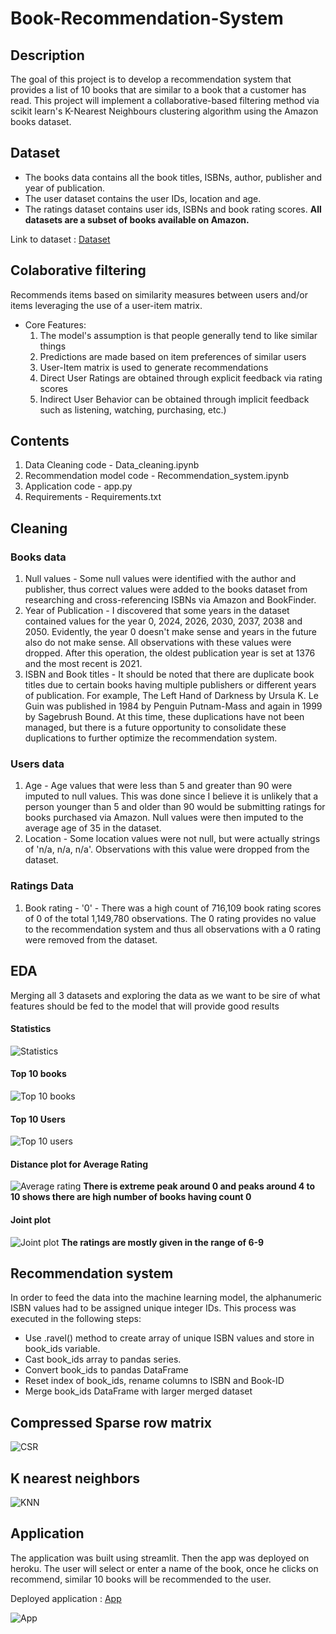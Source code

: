 # Book-Recommendation-System

## Description

The goal of this project is to develop a recommendation system that provides a list of 10 books that are similar to a book that a customer has read. This project will implement a collaborative-based filtering method via scikit learn's K-Nearest Neighbours clustering algorithm using the Amazon books dataset. 

## Dataset
* The books data contains all the book titles, ISBNs, author, publisher and year of publication. 
* The user dataset contains the user IDs, location and age. 
* The ratings dataset contains user ids, ISBNs and book rating scores. 
**All datasets are a subset of books available on Amazon.**

Link to dataset : [Dataset](https://www.kaggle.com/datasets/arashnic/book-recommendation-dataset)

## Colaborative filtering

Recommends items based on similarity measures between users and/or items leveraging the use of a user-item matrix.
* Core Features:
  1. The model's assumption is that people generally tend to like similar things
  2. Predictions are made based on item preferences of similar users
  3. User-Item matrix is used to generate recommendations
  4. Direct User Ratings are obtained through explicit feedback via rating scores
  5. Indirect User Behavior can be obtained through implicit feedback such as listening, watching, purchasing, etc.)
  
## Contents
1. Data Cleaning code - Data_cleaning.ipynb
2. Recommendation model code - Recommendation_system.ipynb
3. Application code - app.py
4. Requirements - Requirements.txt

## Cleaning

### Books data
1. Null values - Some null values were identified with the author and publisher, thus correct values were added to the books dataset from researching and cross-referencing ISBNs via Amazon and BookFinder.
2. Year of Publication - I discovered that some years in the dataset contained values for the year 0, 2024, 2026, 2030, 2037, 2038 and 2050. Evidently, the year 0 doesn't make sense and years in the future also do not make sense. All observations with these values were dropped. After this operation, the oldest publication year is set at 1376 and the most recent is 2021.
3. ISBN and Book titles - It should be noted that there are duplicate book titles due to certain books having multiple publishers or different years of publication. For example, The Left Hand of Darkness by Ursula K. Le Guin was published in 1984 by Penguin Putnam-Mass and again in 1999 by Sagebrush Bound. At this time, these duplications have not been managed, but there is a future opportunity to consolidate these duplications to further optimize the recommendation system.

### Users data
1. Age - Age values that were less than 5 and greater than 90 were imputed to null values. This was done since I believe it is unlikely that a person younger than 5 and older than 90 would be submitting ratings for books purchased via Amazon. Null values were then imputed to the average age of 35 in the dataset.
2. Location - Some location values were not null, but were actually strings of 'n/a, n/a, n/a'. Observations with this value were dropped from the dataset.

### Ratings Data
1. Book rating - '0' - There was a high count of 716,109 book rating scores of 0 of the total 1,149,780 observations. The 0 rating provides no value to the recommendation system and thus all observations with a 0 rating were removed from the dataset.

## EDA

Merging all 3 datasets and exploring the data as we want to be sire of what features should be fed to the model that will provide good results

#### Statistics
![Statistics](https://github.com/shubhampandkar/Book-Recommendation-System/blob/main/images/statistics.png "Statistics")

#### Top 10 books 
![Top 10 books](https://github.com/shubhampandkar/Book-Recommendation-System/blob/main/images/top%2010%20books.png "Top 10 books")

#### Top 10 Users
![Top 10 users](https://github.com/shubhampandkar/Book-Recommendation-System/blob/main/images/top%2010%20user%20rating.png "Top 10 users")

#### Distance plot for Average Rating
![Average rating](https://github.com/shubhampandkar/Book-Recommendation-System/blob/main/images/average_ratings.png "Average rating")
**There is extreme peak around 0 and peaks around 4 to 10 shows there are high number of books having count 0**

#### Joint plot
![Joint plot](https://github.com/shubhampandkar/Book-Recommendation-System/blob/main/images/joint_plot.png "Joint plot")
**The ratings are mostly given in the range of 6-9**

## Recommendation system

In order to feed the data into the machine learning model, the alphanumeric ISBN values had to be assigned unique integer IDs. This process was executed in the following steps:

* Use .ravel() method to create array of unique ISBN values and store in book_ids variable.
* Cast book_ids array to pandas series.
* Convert book_ids to pandas DataFrame
* Reset index of book_ids, rename columns to ISBN and Book-ID
* Merge book_ids DataFrame with larger merged dataset

## Compressed Sparse row matrix
![CSR](https://github.com/shubhampandkar/Book-Recommendation-System/blob/main/images/CSR.png "CSR")

## K nearest neighbors
![KNN](https://github.com/shubhampandkar/Book-Recommendation-System/blob/main/images/KNN.png "KNN")

## Application
The application was built using streamlit. Then the app was deployed on heroku.
The user will select or enter a name of the book, once he clicks on recommend, similar 10 books will be recommended to the user.

Deployed application : [App](https://book-recommender-srp.herokuapp.com)

![App](https://github.com/shubhampandkar/Book-Recommendation-System/blob/main/images/app.png "App")
